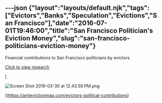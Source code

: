 ---json
{"layout":"layouts/default.njk","tags":["Evictors","Banks","Speculation","Evictions","San Francisco"],"date":"2016-07-01T19:46:00","title":"San Francisco Politician's Eviction Money","slug":"san-francisco-politicians-eviction-money"}
---

Financial contributions to San Francisco politicians by evictors

[Click to view research](https://antievictionmap.com/evictors-political-contributions)

[

![Screen Shot 2019-03-30 at 12.43.59 PM.png](https://images.squarespace-cdn.com/content/v1/52b7d7a6e4b0b3e376ac8ea2/1553975093127-RW570U2O9FDJ8ZKDQ0CG/ke17ZwdGBToddI8pDm48kNsoNPlYIkDbCd0snLmwTMNZw-zPPgdn4jUwVcJE1ZvWQUxwkmyExglNqGp0IvTJZamWLI2zvYWH8K3-s_4yszcp2ryTI0HqTOaaUohrI8PIVNOWMzSn7pPu_HJiuHOD3SE1g5A6vKmqT3mQTo_QdE8/Screen+Shot+2019-03-30+at+12.43.59+PM.png)

](https://antievictionmap.com/evictors-political-contributions)